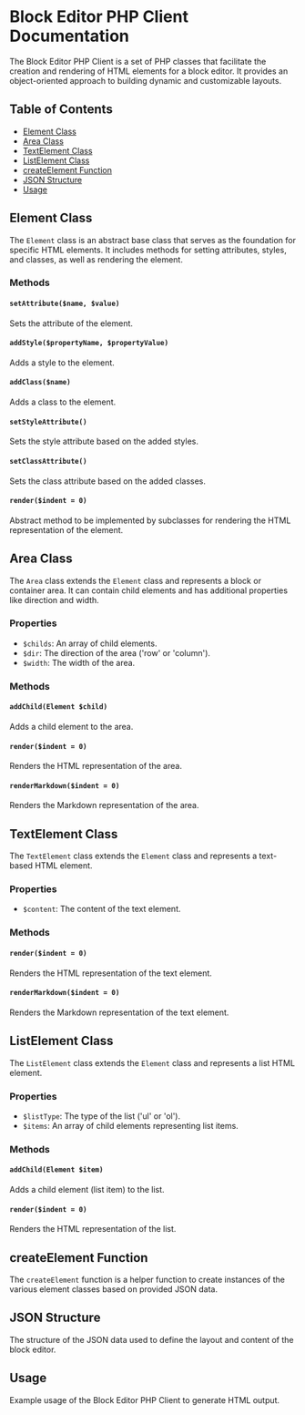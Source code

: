 # Block Editor PHP Client Documentation

The Block Editor PHP Client is a set of PHP classes that facilitate the creation and rendering of HTML elements for a block editor. It provides an object-oriented approach to building dynamic and customizable layouts.

## Table of Contents

- [Element Class](#element-class)
- [Area Class](#area-class)
- [TextElement Class](#textelement-class)
- [ListElement Class](#listelement-class)
- [createElement Function](#createelement-function)
- [JSON Structure](#json-structure)
- [Usage](#usage)

## Element Class

The `Element` class is an abstract base class that serves as the foundation for specific HTML elements. It includes methods for setting attributes, styles, and classes, as well as rendering the element.

### Methods

#### `setAttribute($name, $value)`

Sets the attribute of the element.

#### `addStyle($propertyName, $propertyValue)`

Adds a style to the element.

#### `addClass($name)`

Adds a class to the element.

#### `setStyleAttribute()`

Sets the style attribute based on the added styles.

#### `setClassAttribute()`

Sets the class attribute based on the added classes.

#### `render($indent = 0)`

Abstract method to be implemented by subclasses for rendering the HTML representation of the element.

## Area Class

The `Area` class extends the `Element` class and represents a block or container area. It can contain child elements and has additional properties like direction and width.

### Properties

- `$childs`: An array of child elements.
- `$dir`: The direction of the area ('row' or 'column').
- `$width`: The width of the area.

### Methods

#### `addChild(Element $child)`

Adds a child element to the area.

#### `render($indent = 0)`

Renders the HTML representation of the area.

#### `renderMarkdown($indent = 0)`

Renders the Markdown representation of the area.

## TextElement Class

The `TextElement` class extends the `Element` class and represents a text-based HTML element.

### Properties

- `$content`: The content of the text element.

### Methods

#### `render($indent = 0)`

Renders the HTML representation of the text element.

#### `renderMarkdown($indent = 0)`

Renders the Markdown representation of the text element.

## ListElement Class

The `ListElement` class extends the `Element` class and represents a list HTML element.

### Properties

- `$listType`: The type of the list ('ul' or 'ol').
- `$items`: An array of child elements representing list items.

### Methods

#### `addChild(Element $item)`

Adds a child element (list item) to the list.

#### `render($indent = 0)`

Renders the HTML representation of the list.


## createElement Function

The `createElement` function is a helper function to create instances of the various element classes based on provided JSON data.

## JSON Structure

The structure of the JSON data used to define the layout and content of the block editor.

## Usage

Example usage of the Block Editor PHP Client to generate HTML output.

